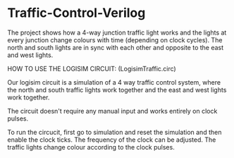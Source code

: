 # Traffic-Control-Verilog


The project shows how a 4-way junction traffic light works and the lights at every junction change colours with time (depending on clock cycles).
The north and south lights are in sync with each other and opposite to the east and west lights.

HOW TO USE THE LOGISIM CIRCUIT: (LogisimTraffic.circ) 

Our logisim circuit is a simulation of a 4 way traffic control system, where the north and south traffic lights work together and the east and west lights work together.

The circuit doesn't require any manual input and works entirely on clock pulses.

To run the circucit, first go to simulation and reset the simulation and then enable the clock ticks. The frequency of the clock can be adjusted.
The traffic lights change colour according to the clock pulses.

